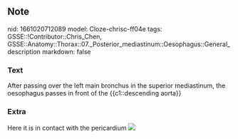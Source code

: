 ## Note
nid: 1661020712089
model: Cloze-chrisc-ff04e
tags: GSSE::!Contributor::Chris_Chen, GSSE::Anatomy::Thorax::07._Posterior_mediastinum::Oesophagus::General_description
markdown: false

### Text
After passing over the left main bronchus in the superior mediastinum, the oesophagus passes in front of the {{c1::descending aorta}}

### Extra
Here it is in contact with the pericardium <img src= 
"paste-31e38ac7548d2eb72243bb1d43a1f80d84c9108d.jpg">
